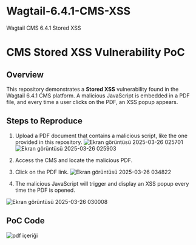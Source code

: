 # Wagtail-6.4.1-CMS-XSS
Wagtail CMS 6.4.1 Stored XSS

# CMS Stored XSS Vulnerability PoC

## Overview

This repository demonstrates a **Stored XSS** vulnerability found in the Wagtail 6.4.1 CMS platform. A malicious JavaScript is embedded in a PDF file, and every time a user clicks on the PDF, an XSS popup appears.

## Steps to Reproduce

1. Upload a PDF document that contains a malicious script, like the one provided in this repository.
![Ekran görüntüsü 2025-03-26 025701](https://github.com/user-attachments/assets/dddb03c7-ec89-45ef-8b95-1f5ae3fcf521)
![Ekran görüntüsü 2025-03-26 025903](https://github.com/user-attachments/assets/c5ad6c89-f81e-4b17-bb35-6c593ab0beb5)


2. Access the CMS and locate the malicious PDF.
3. Click on the PDF link.
![Ekran görüntüsü 2025-03-26 034822](https://github.com/user-attachments/assets/262e3839-8528-4d49-bec8-2acdab27e762)


5. The malicious JavaScript will trigger and display an XSS popup every time the PDF is opened.
 
![Ekran görüntüsü 2025-03-26 030008](https://github.com/user-attachments/assets/5e7d575c-6539-4d9e-b621-7c7db96df7bd)

## PoC Code

![pdf içeriği](https://github.com/user-attachments/assets/86249edb-1fed-4d13-9508-7f65c8731caa)


